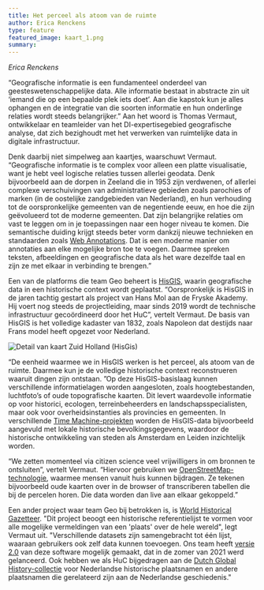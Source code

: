 ```yaml
---
title: Het perceel als atoom van de ruimte
author: Erica Renckens
type: feature
featured_image: kaart_1.png
summary:
---
```

*Erica Renckens*

“Geografische informatie is een fundamenteel onderdeel van geesteswetenschappelijke data. Alle informatie bestaat in abstracte zin uit ‘iemand die op een bepaalde plek iets doet’. Aan die kapstok kun je alles ophangen en de integratie van die soorten informatie en hun onderlinge relaties wordt steeds belangrijker.” Aan het woord is Thomas Vermaut, ontwikkelaar en teamleider van het DI-expertisegebied geografische analyse, dat zich bezighoudt met het verwerken van ruimtelijke data in digitale infrastructuur.

Denk daarbij niet simpelweg aan kaartjes, waarschuwt Vermaut. “Geografische informatie is te complex voor alleen een platte visualisatie, want je hebt veel logische relaties tussen allerlei geodata. Denk bijvoorbeeld aan de dorpen in Zeeland die in 1953 zijn verdwenen, of allerlei complexe verschuivingen van administratieve gebieden zoals parochies of marken (in de oostelijke zandgebieden van Nederland), en hun verhouding tot de oorspronkelijke gemeenten van de negentiende eeuw, en hoe die zijn geëvolueerd tot de moderne gemeenten. Dat zijn belangrijke relaties om vast te leggen om in je toepassingen naar een hoger niveau te komen. Die semantische duiding krijgt steeds beter vorm dankzij nieuwe technieken en standaarden zoals [Web Annotations](https://www.w3.org/annotation/). Dat is een moderne manier om annotaties aan elke mogelijke bron toe te voegen. Daarmee spreken teksten, afbeeldingen en geografische data als het ware dezelfde taal en zijn ze met elkaar in verbinding te brengen.”

Een van de platforms die team Geo beheert is [HisGIS](https://hisgis.nl/), waarin geografische data in een historische context wordt geplaatst. “Oorspronkelijk is HisGIS in de jaren tachtig gestart als project van Hans Mol aan de Fryske Akademy. Hij voert nog steeds de projectleiding, maar sinds 2019 wordt de technische infrastructuur gecoördineerd door het HuC”, vertelt Vermaut. De basis van HisGIS is het volledige kadaster van 1832, zoals Napoleon dat destijds naar Frans model heeft opgezet voor Nederland.

![Detail van kaart Zuid Holland (HisGis)](images/hisgis.png)

“De eenheid waarmee we in HisGIS werken is het perceel, als atoom van de ruimte. Daarmee kun je de volledige historische context reconstrueren waaruit dingen zijn ontstaan. ”Op deze HisGIS-basislaag kunnen verschillende informatielagen worden aangesloten, zoals hoogtebestanden, luchtfoto’s of oude topografische kaarten. Dit levert waardevolle informatie op voor historici, ecologen, terreinbeheerders en landschapsspecialisten, maar ook voor overheidsinstanties als provincies en gemeenten. In verschillende [Time Machine-projekten](https://www.timemachine.eu) worden de HisGIS-data bijvoorbeeld aangevuld met lokale historische bevolkingsgegevens, waardoor de historische ontwikkeling van steden als Amsterdam en Leiden inzichtelijk worden.

“We zetten momenteel via citizen science veel vrijwilligers in om bronnen te ontsluiten”, vertelt Vermaut. “Hiervoor gebruiken we [OpenStreetMap-technologie](https://www.openstreetmap.org), waarmee mensen vanuit huis kunnen bijdragen. Ze tekenen bijvoorbeeld oude kaarten over in de browser of transcriberen tabellen die bij de percelen horen. Die data worden dan live aan elkaar gekoppeld.”

Een ander project waar team Geo bij betrokken is, is [World Historical Gazetteer](https://whgazetteer.org/). "Dit project beoogt een historische referentielijst te vormen voor alle mogelijke vermeldingen van een 'plaats' over de hele wereld", legt Vermaut uit. "Verschillende datasets zijn samengebracht tot één lijst, waaraan gebruikers ook zelf data kunnen toevoegen. Ons team heeft [versie 2.0](http://blog.whgazetteer.org/2021/08/05/version-2/) van deze software mogelijk gemaakt, dat in de zomer van 2021 werd gelanceerd. Ook hebben we als HuC bijgedragen aan de [Dutch Global History-collectie](https://whgazetteer.org/collections/2/summary_ds) voor Nederlandse historische plaatsnamen en andere plaatsnamen die gerelateerd zijn aan de Nederlandse geschiedenis."
